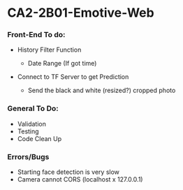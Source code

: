 # CA2-2B01-Emotive-Web

### Front-End To do:

* History Filter Function

  * Date Range (If got time)
* Connect to TF Server to get Prediction

  * Send the black and white (resized?) cropped photo

### General To Do:

* Validation
* Testing
* Code Clean Up

### Errors/Bugs

* Starting face detection is very slow
* Camera cannot CORS (localhost x 127.0.0.1)
